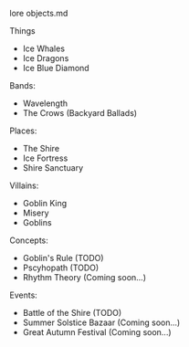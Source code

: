 lore objects.md

Things
* Ice Whales
* Ice Dragons
* Ice Blue Diamond

Bands:
* Wavelength
* The Crows (Backyard Ballads)

Places:
* The Shire
* Ice Fortress
* Shire Sanctuary

Villains:
* Goblin King
* Misery
* Goblins

Concepts:
* Goblin's Rule (TODO)
* Pscyhopath (TODO)
* Rhythm Theory (Coming soon...)

Events:
  - Battle of the Shire (TODO)
  - Summer Solstice Bazaar (Coming soon...)
  - Great Autumn Festival (Coming soon...)